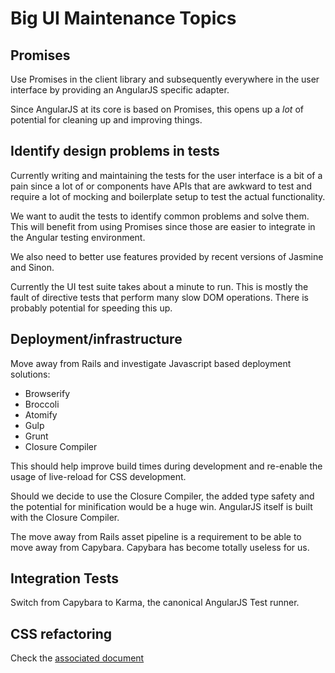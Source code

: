 # Big UI Maintenance Topics

## Promises  
Use Promises in the client library and subsequently everywhere in the user interface by providing an AngularJS specific adapter.

Since AngularJS at its core is based on Promises, this opens up a _lot_ of potential for cleaning up and improving things.

## Identify design problems in tests
Currently writing and maintaining the tests for the user interface is a bit of a pain since a lot of or components have APIs that are awkward to test and require a lot of mocking and boilerplate setup to test the actual functionality.

We want to audit the tests to identify common problems and solve them. This will benefit from using Promises since those are easier to integrate in the Angular testing environment.

We also need to better use features provided by recent versions of Jasmine and Sinon.

Currently the UI test suite takes about a minute to run. This is mostly the fault of directive tests that perform many slow DOM operations. There is probably potential for speeding this up.

## Deployment/infrastructure
Move away from Rails and investigate Javascript based deployment solutions:
- Browserify
- Broccoli
- Atomify
- Gulp
- Grunt
- Closure Compiler

This should help improve build times during development and re-enable the usage of live-reload for CSS development.

Should we decide to use the Closure Compiler, the added type safety and the potential for minification would be a huge win. AngularJS itself is built with the Closure Compiler.

The move away from Rails asset pipeline is a requirement to be able to move away from Capybara. Capybara has become totally useless for us.

## Integration Tests
Switch from Capybara to Karma, the canonical AngularJS Test runner.

## CSS refactoring
Check the [associated document](docs/css_refactoring.md)
